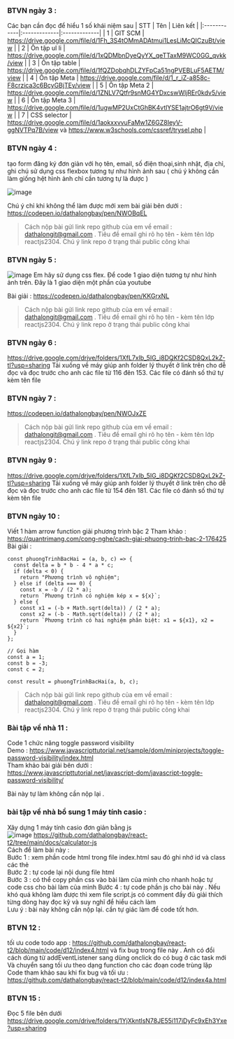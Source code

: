 ### BTVN ngày 3 :
Các bạn cần đọc để hiểu 1 số khái niệm sau
| STT | Tên | Liên kết |
|:------------|:-------------|:-------------|
| 1      |   GIT SCM    |        https://drive.google.com/file/d/1Fh_3S4tOMmADAtmui1LesLiMcQICzuBt/view |
| 2      |    Ôn tập ul li     |          https://drive.google.com/file/d/1xQDMbnDyeQyYX_qeTTaxM9WC0GG_qvkk/view |
| 3      |    Ôn tập table     |          https://drive.google.com/file/d/1fQZDobqhDLZYFpCa51ngPVEBLuF5AETM/view |
| 4      |    Ôn tập Meta     |          https://drive.google.com/file/d/1_r_iZ-a858c-F8crzica3c6BcyGBjTEy/view |
| 5      |    Ôn tập Meta 2     |          https://drive.google.com/file/d/1ZNLV7Qtfr9snMG4YDxcswWljREr0kdv5/view |
| 6      |    Ôn tập Meta 3     |          https://drive.google.com/file/d/1ugwMP2UxCtGhBK4vtlYSE1ajtrO6gt9V/view |
| 7      |    CSS selector     |          https://drive.google.com/file/d/1aokxxvvuFaMw1Z6GZ8IeyV-ggNVTPq7B/view và https://www.w3schools.com/cssref/trysel.php |
### BTVN ngày 4 :
tạo form đăng ký đơn giản với họ tên, email, số điện thoại,sinh nhật, địa chỉ, ghi chú sử dụng css flexbox tương tự như hình ảnh sau ( chú ý không cần làm giống hệt hình ảnh chỉ cần tương tự là được ) 

![image](https://github.com/dathalongbay/react-t2/assets/6966136/42b0310a-38e9-4d65-96a6-9bfec7b0f1af)

Chú ý chỉ khi không thể làm được mới xem bài giải bên dưới :  
https://codepen.io/dathalongbay/pen/NWOBqEL 
> Cách nộp bài gửi link repo github của em về email : dathalongit@gmail.com . Tiêu đề email ghi rõ họ tên - kèm tên lớp reactjs2304. Chú ý link repo ở trạng thái public công khai
### BTVN ngày 5 :
![image](https://github.com/dathalongbay/react-t2/assets/6966136/962807d7-e471-4497-b830-1d049db0c6fc)
Em hãy sử dụng css flex. Để code 1 giao diện tương tự như hình ảnh trên. Đây là 1 giao diện một phần của youtube

Bài giải : https://codepen.io/dathalongbay/pen/KKGrxNL
> Cách nộp bài gửi link repo github của em về email : dathalongit@gmail.com . Tiêu đề email ghi rõ họ tên - kèm tên lớp reactjs2304. Chú ý link repo ở trạng thái public công khai
### BTVN ngày 6 :
https://drive.google.com/drive/folders/1XfL7xlb_5IG_i8DQKf2CSD8QxL2kZ-tI?usp=sharing
Tải xuống về máy giúp anh folder lý thuyết ở link trên cho dễ đọc và đọc trước cho anh các file từ 116 đên 153. Các file có đánh số thứ tự kèm tên file
### BTVN ngày 7 : 
https://codepen.io/dathalongbay/pen/NWOJxZE
> Cách nộp bài gửi link repo github của em về email : dathalongit@gmail.com . Tiêu đề email ghi rõ họ tên - kèm tên lớp reactjs2304. Chú ý link repo ở trạng thái public công khai
### BTVN ngày 9 : 
https://drive.google.com/drive/folders/1XfL7xlb_5IG_i8DQKf2CSD8QxL2kZ-tI?usp=sharing
Tải xuống về máy giúp anh folder lý thuyết ở link trên cho dễ đọc và đọc trước cho anh các file từ 154 đên 181. Các file có đánh số thứ tự kèm tên file
### BTVN ngày 10 :
Viết 1 hàm arrow function giải phương trình bậc 2 
Tham khảo : https://quantrimang.com/cong-nghe/cach-giai-phuong-trinh-bac-2-176425
Bài giải : 

```
const phuongTrinhBacHai = (a, b, c) => {
  const delta = b * b - 4 * a * c;
  if (delta < 0) {
    return "Phương trình vô nghiệm";
  } else if (delta === 0) {
    const x = -b / (2 * a);
    return `Phương trình có nghiệm kép x = ${x}`;
  } else {
    const x1 = (-b + Math.sqrt(delta)) / (2 * a);
    const x2 = (-b - Math.sqrt(delta)) / (2 * a);
    return `Phương trình có hai nghiệm phân biệt: x1 = ${x1}, x2 = ${x2}`;
  }
};

// Gọi hàm 
const a = 1;
const b = -3;
const c = 2;

const result = phuongTrinhBacHai(a, b, c);
```
> Cách nộp bài gửi link repo github của em về email : dathalongit@gmail.com . Tiêu đề email ghi rõ họ tên - kèm tên lớp reactjs2304. Chú ý link repo ở trạng thái public công khai
### Bài tập về nhà 11 :
Code 1 chức năng toggle password visibility   
Demo : https://www.javascripttutorial.net/sample/dom/miniprojects/toggle-password-visibility/index.html   
Tham khảo bài giải bên dưới :   
https://www.javascripttutorial.net/javascript-dom/javascript-toggle-password-visibility/

Bài này tự làm không cần nộp lại .
### bài tập về nhà bổ sung 1 máy tính casio :
Xây dựng 1 máy tính casio đơn giản bằng js   
![image](https://github.com/dathalongbay/react-t2/assets/6966136/5c4a98e9-390f-447c-9080-891bada80c1d)
https://github.com/dathalongbay/react-t2/tree/main/docs/calculator-js    
Cách để làm bài này :     
Bước 1 : xem phần code html trong file index.html sau đó ghi nhớ id và class các thẻ     
Bước 2 : tự code lại nội dung file html    
Bước 3 : có thể copy phần css vào bài làm của mình cho nhanh hoặc tự code css cho bài làm của mình 
Bước 4 : tự code phần js cho bài này . Nếu khó quá không làm được thì xem file script.js có comment đầy đủ giải thích từng dòng hay đọc kỹ và suy nghĩ để hiểu cách làm   
Lưu ý : bài này không cần nộp lại. cần tự giác làm để code tốt hơn.   
### BTVN 12 :
tối ưu code todo app : https://github.com/dathalongbay/react-t2/blob/main/code/d12/index4.html và fix bug trong file này .
Anh có đổi cách dùng từ addEventListener sang dùng onclick do có bug ở các task mới     
Và chuyển sang tối ưu theo dạng function cho các đoạn code trùng lặp     
Code tham khảo sau khi fix bug và tối ưu :   
https://github.com/dathalongbay/react-t2/blob/main/code/d12/index4a.html
### BTVN 15 : 
Đọc 5 file bên dưới  
https://drive.google.com/drive/folders/1YjXkntlsN78JE55i117iDyFc9xEh3Yxe?usp=sharing  


